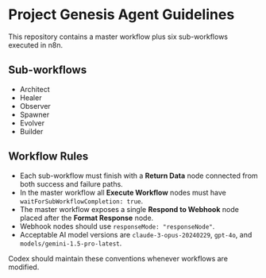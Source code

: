 # Project Genesis Agent Guidelines

This repository contains a master workflow plus six sub-workflows executed in n8n.

## Sub-workflows
- Architect
- Healer
- Observer
- Spawner
- Evolver
- Builder

## Workflow Rules
- Each sub-workflow must finish with a **Return Data** node connected from both success and failure paths.
- In the master workflow all **Execute Workflow** nodes must have `waitForSubWorkflowCompletion: true`.
- The master workflow exposes a single **Respond to Webhook** node placed after the **Format Response** node.
- Webhook nodes should use `responseMode: "responseNode"`.
- Acceptable AI model versions are `claude-3-opus-20240229`, `gpt-4o`, and `models/gemini-1.5-pro-latest`.

Codex should maintain these conventions whenever workflows are modified.
